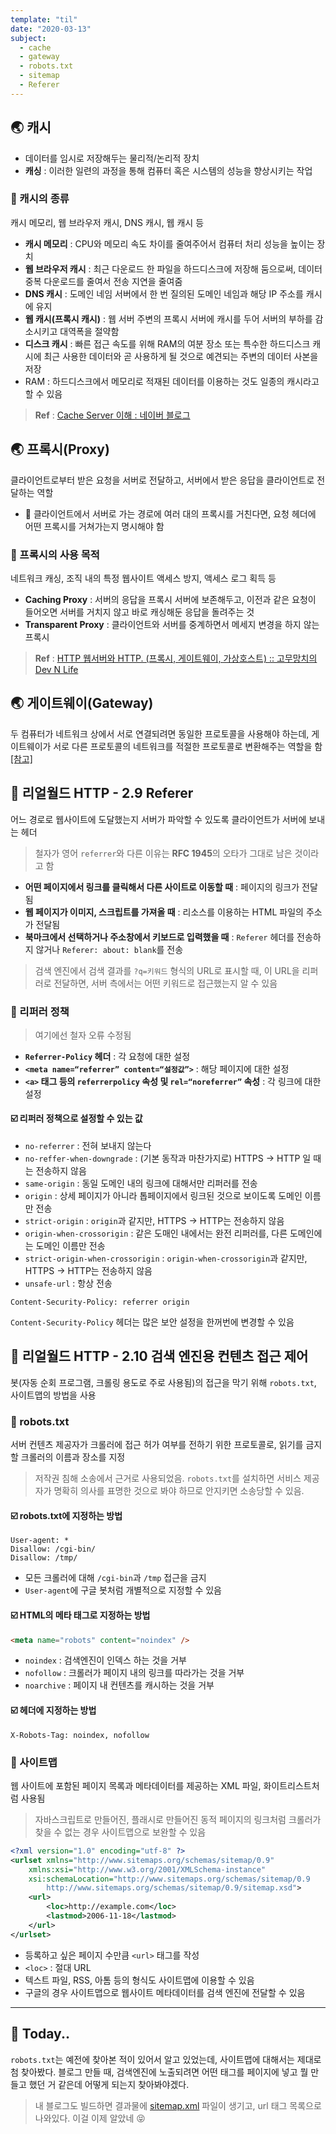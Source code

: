 ```yaml
---
template: "til"
date: "2020-03-13"
subject:
  - cache
  - gateway
  - robots.txt
  - sitemap
  - Referer
---
```


## 🌏 캐시
* 데이터를 임시로 저장해두는 물리적/논리적 장치
* **캐싱** : 이러한 일련의 과정을 통해 컴퓨터 혹은 시스템의 성능을 향상시키는 작업

### 📍 캐시의 종류
캐시 메모리, 웹 브라우저 캐시, DNS 캐시, 웹 캐시 등
* **캐시 메모리** : CPU와 메모리 속도 차이를 줄여주어서 컴퓨터 처리 성능을 높이는 장치
* **웹 브라우저 캐시** : 최근 다운로드 한 파일을 하드디스크에 저장해 둠으로써, 데이터 중복 다운로드를 줄여서 전송 지연을 줄여줌
* **DNS 캐시** : 도메인 네임 서버에서 한 번 질의된 도메인 네임과 해당 IP 주소를 캐시에 유지
* **웹 캐시(프록시 캐시)** : 웹 서버 주변의 프록시 서버에 캐시를 두어 서버의 부하를 감소시키고 대역폭을 절약함
* **디스크 캐시** : 빠른 접근 속도를 위해 RAM의 여분 장소 또는 특수한 하드디스크 캐시에 최근 사용한 데이터와 곧 사용하게 될 것으로 예견되는 주변의 데이터 사본을 저장
* RAM : 하드디스크에서 메모리로 적재된 데이터를 이용하는 것도 일종의 캐시라고 할 수 있음

> **Ref** : [Cache Server 이해 : 네이버 블로그](https://m.blog.naver.com/PostView.nhn?blogId=phkaa&logNo=134703237&proxyReferer=https%3A%2F%2Fwww.google.com%2F)  

## 🌏 프록시(Proxy)
클라이언트로부터 받은 요청을 서버로 전달하고, 서버에서 받은 응답을 클라이언트로 전달하는 역할
* 🔎 클라이언트에서 서버로 가는 경로에 여러 대의 프록시를 거친다면, 요청 헤더에 어떤 프록시를 거쳐가는지 명시해야 함

### 📍 프록시의 사용 목적
네트워크 캐싱, 조직 내의 특정 웹사이트 액세스 방지, 액세스 로그 획득 등
* **Caching Proxy** : 서버의 응답을 프록시 서버에 보존해두고, 이전과 같은 요청이 들어오면 서버를 거치지 않고 바로 캐싱해둔 응답을 돌려주는 것
* **Transparent Proxy** : 클라이언트와 서버를 중계하면서 메세지 변경을 하지 않는 프록시

> **Ref** : [HTTP 웹서버와 HTTP. (프록시, 게이트웨이, 가상호스트) :: 고무망치의 Dev N Life](https://rhammer.tistory.com/245)  

## 🌏 게이트웨이(Gateway)
두 컴퓨터가 네트워크 상에서 서로 연결되려면 동일한 프로토콜을 사용해야 하는데, 게이트웨이가 서로 다른 프로토콜의 네트워크를 적절한 프로토콜로 변환해주는 역할을 함 [[참고]](https://brownbears.tistory.com/195)

## 📔 리얼월드 HTTP - 2.9 Referer
어느 경로로 웹사이트에 도달했는지 서버가 파악할 수 있도록 클라이언트가 서버에 보내는 헤더

> 철자가 영어 `referrer`와 다른 이유는 **RFC 1945**의 오타가 그대로 남은 것이라고 함  

* **어떤 페이지에서 링크를 클릭해서 다른 사이트로 이동할 때** : 페이지의 링크가 전달됨
* **웹 페이지가 이미지, 스크립트를 가져올 때** : 리소스를 이용하는 HTML 파일의 주소가 전달됨
* **북마크에서 선택하거나 주소창에서 키보드로 입력했을 때** : `Referer` 헤더를 전송하지 않거나 `Referer: about: blank`를 전송

> 검색 엔진에서 검색 결과를 `?q=키워드` 형식의 URL로 표시할 때, 이 URL을 리퍼러로 전달하면, 서버 측에서는 어떤 키워드로 접근했는지 알 수 있음  

### 📍 리퍼러 정책
> 여기에선 철자 오류 수정됨  

* **`Referrer-Policy` 헤더** : 각 요청에 대한 설정
* **`<meta name=“referrer” content=“설정값”>`** : 해당 페이지에 대한 설정
* **`<a>` 태그 등의 `referrerpolicy` 속성 및 `rel=“noreferrer”` 속성** : 각 링크에 대한 설정

#### ☑️ 리퍼러 정책으로 설정할 수 있는 값
* `no-referrer` : 전혀 보내지 않는다
* `no-reffer-when-downgrade` : (기본 동작과 마찬가지로) HTTPS -> HTTP 일 때는 전송하지 않음
* `same-origin` : 동일 도메인 내의 링크에 대해서만 리퍼러를 전송
* `origin` : 상세 페이지가 아니라 톱페이지에서 링크된 것으로 보이도록 도메인 이름만 전송
* `strict-origin` : `origin`과 같지만, HTTPS -> HTTP는 전송하지 않음
* `origin-when-crossorigin` : 같은 도매인 내에서는 완전 리퍼러를, 다른 도메인에는 도메인 이름만 전송
* `strict-origin-when-crossorigin` : `origin-when-crossorigin`과 같지만, HTTPS -> HTTP는 전송하지 않음
* `unsafe-url` : 항상 전송

```
Content-Security-Policy: referrer origin
```
`Content-Security-Policy` 헤더는 많은 보안 설정을 한꺼번에 변경할 수 있음

## 📔 리얼월드 HTTP - 2.10 검색 엔진용 컨텐츠 접근 제어
봇(자동 순회 프로그램, 크롤링 용도로 주로 사용됨)의 접근을 막기 위해 `robots.txt`, 사이트맵의 방법을 사용

### 📍 robots.txt
서버 컨텐츠 제공자가 크롤러에 접근 허가 여부를 전하기 위한 프로토콜로, 읽기를 금지할 크롤러의 이름과 장소를 지정

> 저작권 침해 소송에서 근거로 사용되었음. `robots.txt`를 설치하면 서비스 제공자가 명확히 의사를 표명한 것으로 봐야 하므로 안지키면 소송당할 수 있음.  

#### ☑️ robots.txt에 지정하는 방법
```
User-agent: *
Disallow: /cgi-bin/
Disallow: /tmp/
```
* 모든 크롤러에 대해 `/cgi-bin`과 `/tmp` 접근을 금지
* `User-agent`에 구글 봇처럼 개별적으로 지정할 수 있음

#### ☑️ HTML의 메타 태그로 지정하는 방법
```html
<meta name="robots" content="noindex" />
```
* `noindex` : 검색엔진이 인덱스 하는 것을 거부
* `nofollow` : 크롤러가 페이지 내의 링크를 따라가는 것을 거부
* `noarchive` : 페이지 내 컨텐츠를 캐시하는 것을 거부

#### ☑️ 헤더에 지정하는 방법
```
X-Robots-Tag: noindex, nofollow
```

### 📍 사이트맵
웹 사이트에 포함된 페이지 목록과 메타데이터를 제공하는 XML 파일, 화이트리스트처럼 사용됨

> 자바스크립트로 만들어진, 플래시로 만들어진 동적 페이지의 링크처럼 크롤러가 찾을 수 없는 경우 사이트맵으로 보완할 수 있음  

```xml
<?xml version="1.0" encoding="utf-8" ?>
<urlset xmlns="http://www.sitemaps.org/schemas/sitemap/0.9"
	xmlns:xsi="http://www.w3.org/2001/XMLSchema-instance"
	xsi:schemaLocation="http://www.sitemaps.org/schemas/sitemap/0.9
		http://www.sitemaps.org/schemas/sitemap/0.9/sitemap.xsd">
	<url>
		<loc>http://example.com</loc>
		<lastmod>2006-11-18</lastmod>
	</url>
</urlset>
```
* 등록하고 싶은 페이지 수만큼 `<url>` 태그를 작성
* `<loc>` : 절대 URL
* 텍스트 파일, RSS, 아톰 등의 형식도 사이트맵에 이용할 수 있음
* 구글의 경우 사이트맵으로 웹사이트 메타데이터를 검색 엔진에 전달할 수 있음

- - - -
## 👻 Today..
`robots.txt`는 예전에 찾아본 적이 있어서 알고 있었는데, 사이트맵에 대해서는 제대로 첨 찾아봤다. 블로그 만들 때, 검색엔진에 노출되려면 어떤 태그를 페이지에 넣고 뭘 만들고 했던 거 같은데 어떻게 되는지 찾아봐야겠다. 

> 내 블로그도 빌드하면 결과물에 [sitemap.xml](https://github.com/devSoyoung/devsoyoung.github.io/blob/master/sitemap.xml) 파일이 생기고, url 태그 목록으로 나와있다. 이걸 이제 알았네 😝  

